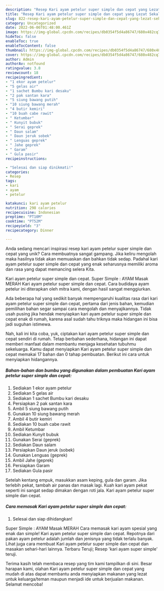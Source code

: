 ```yaml
---
description: "Resep Kari ayam petelur super simple dan cepat yang Lezat Sekali"
title: "Resep Kari ayam petelur super simple dan cepat yang Lezat Sekali"
slug: 822-resep-kari-ayam-petelur-super-simple-dan-cepat-yang-lezat-sekali
category: Uncategorized
date: 2022-06-06T01:48:00.461Z
image: https://img-global.cpcdn.com/recipes/db0354f5d4a86747/680x482cq70/kari-ayam-petelur-super-simple-dan-cepat-foto-resep-utama.jpg
hideToc: false
enableToc: true
enableTocContent: false
thumbnail: https://img-global.cpcdn.com/recipes/db0354f5d4a86747/680x482cq70/kari-ayam-petelur-super-simple-dan-cepat-foto-resep-utama.jpg
cover: https://img-global.cpcdn.com/recipes/db0354f5d4a86747/680x482cq70/kari-ayam-petelur-super-simple-dan-cepat-foto-resep-utama.jpg
author: Admin
authorAv: notfound
ratingvalue: 3.8
reviewcount: 18
recipeingredient:
- "1 ekor ayam petelur"
- "5 gelas air"
- "1 sachet Bumbu kari desaku"
- "2 pak santan kara"
- "5 siung bawang putih"
- "10 siung bawang merah"
- "4 butir kemiri"
- "10 buah cabe rawit"
- " Ketumbar"
- " Kunyit bubuk"
- " Serai geprek"
- " Daun salam"
- " Daun jeruk sobek"
- " Lenguas geprek"
- " Jahe geprek"
- " Garam"
- " Gula pasir"
recipeinstructions:

- "Selesai dan siap dinikmati!"
categories:
- Resep
tags:
- kari
- ayam
- petelur

katakunci: kari ayam petelur 
nutrition: 298 calories
recipecuisine: Indonesian
preptime: "PT10M"
cooktime: "PT52M"
recipeyield: "3"
recipecategory: Dinner

---
```





Anda sedang mencari inspirasi resep kari ayam petelur super simple dan cepat yang unik? Cara membuatnya sangat gampang. Jika keliru mengolah maka hasilnya tidak akan memuaskan dan bahkan tidak sedap. Padahal kari ayam petelur super simple dan cepat yang enak seharusnya memiliki aroma dan rasa yang dapat memancing selera Kita.





Kari ayam petelur super simple dan cepat. Super Simple : AYAM Masak MERAH Kari ayam petelur super simple dan cepat. Cara budidaya ayam petelur ini diterapkan oleh mitra kami, dengan hasil sangat menggiurkan.

Ada beberapa hal yang sedikit banyak mempengaruhi kualitas rasa dari kari ayam petelur super simple dan cepat, pertama dari jenis bahan, kemudian pemilihan bahan segar sampai cara mengolah dan menyajikannya. Tidak usah pusing jika hendak menyiapkan kari ayam petelur super simple dan cepat enak di rumah, karena asal sudah tahu triknya maka hidangan ini bisa jadi suguhan istimewa.






Nah, kali ini kita coba, yuk, ciptakan kari ayam petelur super simple dan cepat sendiri di rumah. Tetap berbahan sederhana, hidangan ini dapat memberi manfaat dalam membantu menjaga kesehatan tubuhmu sekeluarga. Kamu dapat menyiapkan Kari ayam petelur super simple dan cepat memakai 17 bahan dan 0 tahap pembuatan. Berikut ini cara untuk menyiapkan hidangannya.

<!--inarticleads1-->

##### Bahan-bahan dan bumbu yang digunakan dalam pembuatan Kari ayam petelur super simple dan cepat:

1. Sediakan 1 ekor ayam petelur
1. Sediakan 5 gelas air
1. Sediakan 1 sachet Bumbu kari desaku
1. Persiapkan 2 pak santan kara
1. Ambil 5 siung bawang putih
1. Gunakan 10 siung bawang merah
1. Ambil 4 butir kemiri
1. Sediakan 10 buah cabe rawit
1. Ambil  Ketumbar
1. Sediakan  Kunyit bubuk
1. Gunakan  Serai (geprek)
1. Sediakan  Daun salam
1. Persiapkan  Daun jeruk (sobek)
1. Gunakan  Lenguas (geprek)
1. Ambil  Jahe (geprek)
1. Persiapkan  Garam
1. Sediakan  Gula pasir


Setelah kentang empuk, masukkan asam keping, gula dan garam. Jika terlebih pekat, tambah air panas dan masak lagi. Kuah kari ayam pekat seperti ini sangat sedap dimakan dengan roti jala. Kari ayam petelur super simple dan cepat. 

<!--inarticleads2-->

##### Cara memasak Kari ayam petelur super simple dan cepat:


1. Selesai dan siap dihidangkan!

Super Simple : AYAM Masak MERAH Cara memasak kari ayam spesial yang enak dan simple! Kari ayam petelur super simple dan cepat. Repotnya dari pakan ayam petelur adalah jumlah dan jenisnya yang tidak terlalu banyak. Lihat juga cara membuat Kari ayam petelur super simple dan cepat dan masakan sehari-hari lainnya. Terbaru Teruji; Resep &#39;kari ayam super simple&#39; teruji. 

Terima kasih telah membaca resep yang tim kami tampilkan di sini. Besar harapan kami, olahan Kari ayam petelur super simple dan cepat yang mudah di atas dapat membantu anda menyiapkan makanan yang lezat untuk keluarga/teman maupun menjadi ide untuk berjualan makanan. Selamat mencoba!
